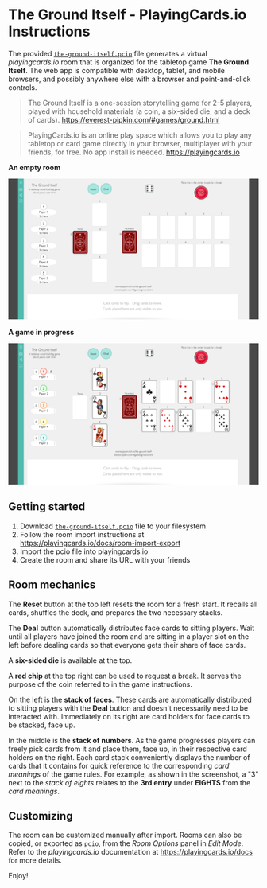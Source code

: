 # The Ground Itself - PlayingCards.io Instructions

The provided [`the-ground-itself.pcio`](/the-ground-itself.pcio?raw=true) file generates a virtual _playingcards.io_ room that is organized for the tabletop game **The Ground Itself**. The web app is compatible with desktop, tablet, and mobile browsers, and possibly anywhere else with a browser and point-and-click controls.

> The Ground Itself is a one-session storytelling game for 2-5 players, played with household materials (a coin, a six-sided die, and a deck of cards). https://everest-pipkin.com/#games/ground.html

> PlayingCards.io is an online play space which allows you to play any tabletop or card game directly in your browser, multiplayer with your friends, for free. No app install is needed. https://playingcards.io

**An empty room**

![An empty room](/screenshot.png?raw=true)

**A game in progress**

![A game in progress](/screenshot-game-in-progress.png?raw=true)

## Getting started
1. Download [`the-ground-itself.pcio`](/the-ground-itself.pcio?raw=true) file to your filesystem
2. Follow the room import instructions at https://playingcards.io/docs/room-import-export
3. Import the pcio file into playingcards.io
4. Create the room and share its URL with your friends

## Room mechanics
The **Reset** button at the top left resets the room for a fresh start. It recalls all cards, shuffles the deck, and prepares the two necessary stacks.

The **Deal** button automatically distributes face cards to sitting players. Wait until all players have joined the room and are sitting in a player slot on the left before dealing cards so that everyone gets their share of face cards.

A **six-sided die** is available at the top.

A **red chip** at the top right can be used to request a break. It serves the purpose of the coin referred to in the game instructions.

On the left is the **stack of faces**. These cards are automatically distributed to sitting players with the **Deal** button and doesn't necessarily need to be interacted with. Immediately on its right are card holders for face cards to be stacked, face up.

In the middle is the **stack of numbers**. As the game progresses players can freely pick cards from it and place them, face up, in their respective card holders on the right. Each card stack conveniently displays the number of cards that it contains for quick reference to the corresponding _card meanings_ of the game rules. For example, as shown in the screenshot, a "3" next to the _stack of eights_ relates to the **3rd entry** under **EIGHTS** from the _card meanings_.

## Customizing
The room can be customized manually after import. Rooms can also be copied, or exported as `pcio`, from the _Room Options_ panel in _Edit Mode_. Refer to the _playingcards.io_ documentation at https://playingcards.io/docs for more details.

Enjoy!
